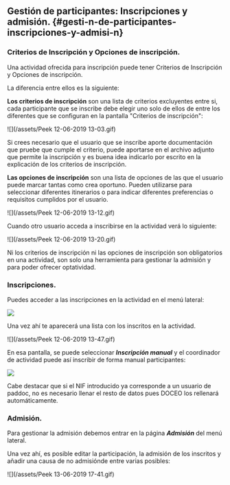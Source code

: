 ## Gestión de participantes: Inscripciones y admisión. {#gesti-n-de-participantes-inscripciones-y-admisi-n}

### Criterios de Inscripción y Opciones de inscripción.

Una actividad ofrecida para inscripción puede tener Criterios de Inscripción y Opciones de inscripción.

La diferencia entre ellos es la siguiente:

**Los criterios de inscripción** son una lista de criterios excluyentes entre si, cada participante que se inscribe debe elegir uno solo de ellos de entre los diferentes que se configuran en la pantalla "Criterios de inscripción":

![](/assets/Peek 12-06-2019 13-03.gif)

Si crees necesario que el usuario que se inscribe aporte documentación que pruebe que cumple el criterio, puede aportarse en el archivo adjunto que permite la inscripción y es buena idea indicarlo por escrito en la explicación de los criterios de inscripción.

**Las opciones de inscripción** son una lista de opciones de las que el usuario puede marcar tantas como crea oportuno. Pueden utilizarse para seleccionar diferentes itinerarios o para indicar diferentes preferencias o requisitos cumplidos por el usuario.

![](/assets/Peek 12-06-2019 13-12.gif)

Cuando otro usuario acceda a inscribirse en la actividad verá lo siguiente:

![](/assets/Peek 12-06-2019 13-20.gif)

Ni los criterios de inscripción ni las opciones de inscripción son obligatorios en una actividad, son solo una herramienta para gestionar la admisión y para poder ofrecer optatividad.

### Inscripciones.    

Puedes acceder a las inscripciones en la actividad en el menú lateral:

![](/assets/Selección_727.png)

Una vez ahí te aparecerá una lista con los inscritos en la actividad.

![](/assets/Peek 12-06-2019 13-47.gif)

En esa pantalla, se puede seleccionar _**Inscripción manual**_ y el coordinador de actividad puede así inscribir de forma manual participantes:

![](/assets/Selección_729.png)

Cabe destacar que si el NIF introducido ya corresponde a un usuario de paddoc, no es necesario llenar el resto de datos pues DOCEO los rellenará automáticamente. 

### Admisión.

Para gestionar la admisión debemos entrar en la página **_Admisión_** del menú lateral.

Una vez ahí, es posible editar la participación, la admisión de los inscritos y añadir una causa de no admisiónde entre varias posibles:

![](/assets/Peek 13-06-2019 17-41.gif)